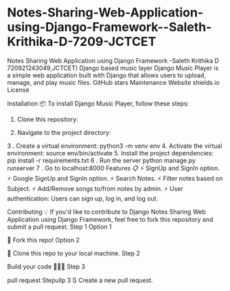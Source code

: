 # Notes-Sharing-Web-Application-using-Django-Framework--Saleth-Krithika-D-7209-JCTCET
Notes Sharing Web Application using Django Framework -Saleth Krithika D 720921243049,JCTCET)
Django based music layer
Django Music Player is a simple web application built with Django that allows users to upload, manage, and play music files.
GitHub stars Maintenance Website shields.io License

Installation 📦
To install Django Music Player, follow these steps:
1. Clone this repository:

2. Navigate to the project directory:
  
3 . Create a virtual environment:
  python3 -m venv env
4. Activate the virtual environment:
  source env/bin/activate
5. Install the project dependencies:
  pip install -r requirements.txt
6 . Run the server
  python manage.py runserver
7 . Go to localhost:8000
Features 📋
⚡️ SignUp and SignIn option.
⚡️ Google SignUp and SignIn option.
⚡️ Search Notes.
⚡️ Filter notes based on Subject.
⚡️ Add/Remove songs to/from notes by admin.
⚡️ User authentication: Users can sign up, log in, and log out.

Contributing 💡
If you'd like to contribute to Django Notes Sharing Web Application using Django Framework, feel free to fork this repository and submit a pull request.
Step 1
Option 1

🍴 Fork this repo!
Option 2

👯 Clone this repo to your local machine.
Step 2

Build your code 🔨🔨🔨
Step 3

pull request
Stepullp 3
🔃 Create a new pull request.
